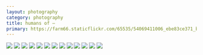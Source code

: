 ```yaml
---
layout: photography
category: photography
title: humans of —
primary: https://farm66.staticflickr.com/65535/54069411006_ebe83ce371_b.jpg
---
```


<div class="gallery">
  <div class="row">
    <div class="column">
      <img src="https://farm66.staticflickr.com/65535/54069411006_ebe83ce371_b.jpg">
      <img src="https://farm66.staticflickr.com/65535/54140232688_edf214c0b0_b.jpg">
      <img src="https://farm66.staticflickr.com/65535/54140280674_11b9f3af99_b.jpg">
      <img src="https://farm66.staticflickr.com/65535/54140233193_a787886e1d_b.jpg">
      <img src="https://farm66.staticflickr.com/65535/54140233158_52cb371ebd_b.jpg">
      <img src="https://farm66.staticflickr.com/65535/54140232968_1f5ea52d16_b.jpg">
      <img src="https://farm66.staticflickr.com/65535/54139099017_8f75fb6843_b.jpg">
      <img src="https://farm66.staticflickr.com/65535/54140413285_c4012a3e36_b.jpg">
      <img src="https://farm66.staticflickr.com/65535/54140232773_160633cda4_b.jpg">
      <img src="https://farm66.staticflickr.com/65535/54139950851_2dcd428647_b.jpg">
      <img src="https://farm66.staticflickr.com/65535/54140281014_ec819c9324_b.jpg">
      <img src="https://farm66.staticflickr.com/65535/54140413380_aeb50c882c_b.jpg">
      <img src="https://farm66.staticflickr.com/65535/54139099112_e99255cf02_b.jpg">
    </div>
  </div>
</div>
